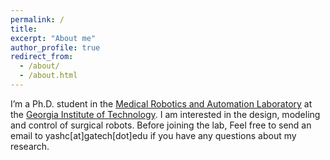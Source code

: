 ```yaml
---
permalink: /
title:
excerpt: "About me"
author_profile: true
redirect_from: 
  - /about/
  - /about.html
---
```


I’m a Ph.D. student in the [Medical Robotics and Automation Laboratory](https://robomed.gatech.edu/) at the [Georgia Institute of Technology](https://www.gatech.edu/).
I am interested in the design, modeling and control of surgical robots. 
Before joining the lab, 
Feel free to send an email to yashc[at]gatech[dot]edu if you have any questions about my research.

